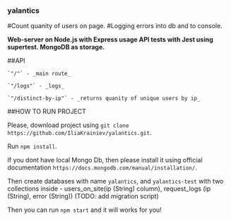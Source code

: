 ### yalantics


#Count quanity of users on page.
#Logging errors into db and to console.

__Web-server on Node.js with Express usage
API tests with Jest using supertest.
MongoDB as storage.__

##API

    `"/"` - _main route_

    `"/logs"` - _logs_

    `"/distinct-by-ip"` - _returns quanity of unique users by ip_
    
 
 ##HOW TO RUN PROJECT
 
  Please, download project using `git clone https://github.com/IliaKrainiev/yalantics.git`.
  
  Run  `npm install`.
  
  If you dont have local Mongo Db, then please install it using official documentation `https://docs.mongodb.com/manual/installation/`.
  
  Then create databases with name `yalantics`, and `yalantics-test` with two collections inside - users_on_site(ip (String) column), request_logs (ip (String), error (String)) (TODO: add migration script)
  
  Then you can run `npm start` and it will works for you!


